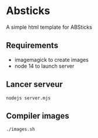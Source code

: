 # Absticks

A simple html template for ABSticks

## Requirements

- imagemagick to create images
- node 14 to launch server

## Lancer serveur

`nodejs server.mjs`

## Compiler images

`./images.sh`

